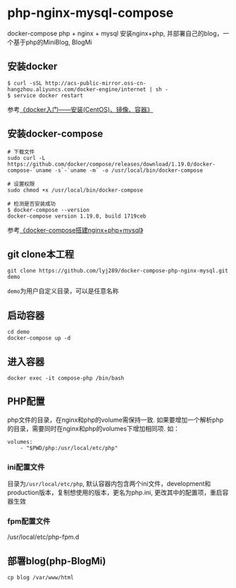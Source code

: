 # php-nginx-mysql-compose
docker-compose php + nginx + mysql
安装nginx+php, 并部署自己的blog，一个基于php的MiniBlog, BlogMi

## 安装docker

```
$ curl -sSL http://acs-public-mirror.oss-cn-hangzhou.aliyuncs.com/docker-engine/internet | sh -
$ service docker restart
```

参考[《docker入门——安装(CentOS)、镜像、容器》](https://www.jianshu.com/p/edba6551d256)

## 安装docker-compose

```
# 下载文件
sudo curl -L https://github.com/docker/compose/releases/download/1.19.0/docker-compose-`uname -s`-`uname -m` -o /usr/local/bin/docker-compose

# 设置权限
sudo chmod +x /usr/local/bin/docker-compose

# 检测是否安装成功
$ docker-compose --version
docker-compose version 1.19.0, build 1719ceb
```

参考[《docker-compose搭建nginx+php+mysql》](https://www.jianshu.com/p/0561d3cfccda)

## git clone本工程

```
git clone https://github.com/lyj289/docker-compose-php-nginx-mysql.git demo
```
`demo`为用户自定义目录，可以是任意名称

## 启动容器

```
cd demo
docker-compose up -d
```
## 进入容器

```
docker exec -it compose-php /bin/bash
```

## PHP配置
php文件的目录，在nginx和php的volume需保持一致.
如果要增加一个解析php的目录，需要同时在nginx和php的volumes下增加相同项.
如：
```
volumes:
    - "$PWD/php:/usr/local/etc/php"
```

### ini配置文件
目录为`/usr/local/etc/php`, 默认容器内包含两个ini文件，development和production版本，复制想使用的版本，更名为php.ini, 更改其中的配置项，重启容器生效

### fpm配置文件
/usr/local/etc/php-fpm.d

## 部署blog(php-BlogMi)
```
cp blog /var/www/html
```
